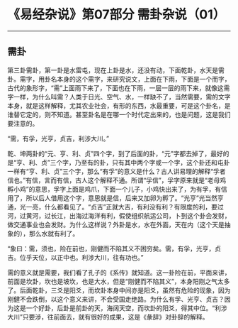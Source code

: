 # 《易经杂说》第07部分 需卦杂说（01）

------

## 需卦

第三卦需卦，第一卦是水雷屯，现在上卦是水，还没有动，下面乾卦，水天是需卦。需字，用卦名本身的这个需字，来研究说文，上面在下雨，下面是一个而字，古代的象形字，“需”上面雨下来了，下面也在下雨，一层一层的雨下来，就像这需字一样，为什么叫需？人类于日光、空气、水，一样缺不了，当然需要，需的文字本身，就是这样解释，尤其农业社会，有形的东西，水最重要，可是这个卦名，是谁替它定的，则不知道。甚至卦名是在哪一个时代定出来的，也是问题，这是我们要注意的。

“需，有孚，光亨，贞吉，利涉大川。”

乾、坤两卦的“元、亨、利、贞”四个字，到了后面的卦，“元”字都去掉了，最好的是“亨、利、贞”三个字，乃至有的卦，只有其中两个字或一个字，这个卦还和屯卦一样有“亨、利、贞”三个字，那么“有孚”的意义是什么？古人讲易理的解释“孚者信也。”有信，言而有信，古人这个解释不通。所谓“孚信”，孚字原来就是“老母鸡孵小鸡”的意思，孚字上面是鸡爪，下面一个儿子，小鸡快出来了，为有孚，有信用了，所以后人借用这个字，意思就是信，后来又加卵为孵了。“光亨”光当然亨通，光一亮，什么都看见了。“贞吉”正就大吉，有利没有利？有限度的利，要过河，过黄河，过长江，出海过海洋有利，假使组织航运公司，卜到这个卦会发财，做交通事业也会发财。为什么这样说？外卦是水，水在外面，天在内（这个天是抽象的），那么水就有利了。

“象曰：需，须也，险在前也，刚健而不陷其义不困穷矣。需，有孚，光亨，贞吉。位乎天位，以正中也。利涉大川，往有功也。”

需的意义就是需要，我们看了孔子的《系传》就知道。这一卦险在前，平面来讲，前面是坎卦，坎也是坡坎，也是大水，但是“刚健而不陷其义”，本身阳刚之气太多了。后面乾卦，三爻是阳爻，而坎卦本身中间亦是阳爻，虽然有危险的现象，因为刚健不会跌倒，以这个意义来讲，不会受国走绝路。为什么有孚、光亨、贞吉？因为这是一个好卦，后卦是前卦的天，海阔天空，而坎卦的阳爻，得其中位。“利涉大川”只要涉，往前面去，就有很好的成果，这是《彖辞》对卦辞的解释。